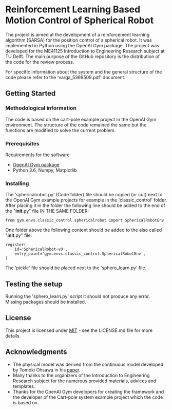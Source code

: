 # Reinforcement Learning Based Motion Control of Spherical Robot

The project is aimed at the development of a reinforcement learning algorithm (SARSA) for the position control of a spherical robot. It was implemented in Python using the OpenAI Gym package. The project was developed for the ME41125 Introduction to Engineering Research subject at TU Delft. The main purpose of the GitHub repository is the distribution of the code for the review process.

For specific information about the system and the general structure of the code please refer to the 'varga_5369509.pdf' document.

## Getting Started

### Methodological information

The code is based on the cart-pole example project in the OpenAI Gym environment. The structure of the code remained the same but the functions are modified to solve the current problem.

### Prerequisites

Requirements for the software
- [OpenAI Gym package](https://gym.openai.com/docs/)
- Python 3.6, Numpy, Matplotlib

### Installing

The 'sphericalrobot.py' (Code folder) file should be copied (or cut) next to the OpenAI Gym example projects for example in the 'classic_control' folder. After placing it in the folder the following line should be added to the end of the "__init__.py" file IN THE SAME FOLDER:

    from gym.envs.classic_control.sphericalrobot import SphericalRobotEnv

One folder above the following content should be added to the also called "__init__.py" file:

    register(
        id='SphericalRobot-v0',
        entry_point='gym.envs.classic_control:SphericalRobotEnv',
    )

The 'pickle' file should be placed next to the 'sphero_learn.py' file.

## Testing the setup

Running the 'sphero_learn.py' script it should not produce any error. Missing packages should be installed.

## License

This project is licensed under [MIT](https://choosealicense.com/licenses/mit/) - see the LICENSE.md file for more details.

## Acknowledgments
  - The physical model was derived from the continuous model developed by Tomoki Ohsawa in his [paper](https://arxiv.org/abs/1808.10106).
  - Many thanks to the organizers of the Introduction to Engineering Research subject for the numerous provided materials, advices and templates.
  - Thanks for the OpenAI Gym developers for creating the framework and the developer of the Cart-pole system example project which the code is based on.
